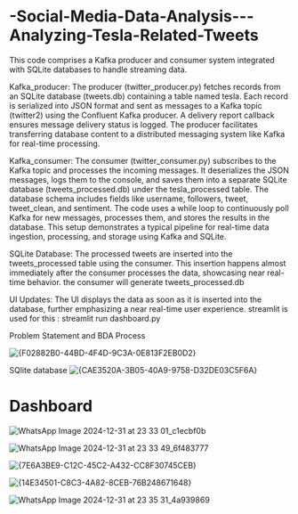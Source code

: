 # -Social-Media-Data-Analysis---Analyzing-Tesla-Related-Tweets



This code comprises a Kafka producer and consumer system integrated with SQLite databases to handle streaming data.

Kafka_producer:
The producer (twitter_producer.py) fetches records from an SQLite database (tweets.db) containing a table named tesla. Each record is serialized into JSON format and sent as messages to a Kafka topic (twitter2) using the Confluent Kafka producer. A delivery report callback ensures message delivery status is logged. The producer facilitates transferring database content to a distributed messaging system like Kafka for real-time processing.



Kafka_consumer:
The consumer (twitter_consumer.py) subscribes to the Kafka topic and processes the incoming messages. It deserializes the JSON messages, logs them to the console, and saves them into a separate SQLite database (tweets_processed.db) under the tesla_processed table. The database schema includes fields like username, followers, tweet, tweet_clean, and sentiment. The code uses a while loop to continuously poll Kafka for new messages, processes them, and stores the results in the database. This setup demonstrates a typical pipeline for real-time data ingestion, processing, and storage using Kafka and SQLite.

SQLite Database:
The processed tweets are inserted into the tweets_processed table using the consumer. This insertion happens almost immediately after the consumer processes the data, showcasing near real-time behavior. the consumer will generate tweets_processed.db

UI Updates:
The UI displays the data as soon as it is inserted into the database, further emphasizing a near real-time user experience. streamlit is used for this : streamlit run dashboard.py

Problem Statement and BDA Process



![{F02882B0-44BD-4F4D-9C3A-0E813F2EB0D2}](https://github.com/user-attachments/assets/75c49a2d-b5d6-4162-b10b-23d99dd82cf6)

SQlite database
![{CAE3520A-3B05-40A9-9758-D32DE03C5F6A}](https://github.com/user-attachments/assets/b99f9bd7-090e-44f2-98ae-3b2576e7dcfa)


# Dashboard


![WhatsApp Image 2024-12-31 at 23 33 01_c1ecbf0b](https://github.com/user-attachments/assets/34e591bd-27e2-47d3-875b-495cdc9a47e3)

![WhatsApp Image 2024-12-31 at 23 33 49_6f483777](https://github.com/user-attachments/assets/3f973fe2-f2d9-4348-88e1-2e0b1dce74c9)

![{7E6A3BE9-C12C-45C2-A432-CC8F30745CEB}](https://github.com/user-attachments/assets/0758e0b7-097c-4641-9a48-439653cb2ec5)

![{14E34501-C8C3-4A82-8CEB-76B248671648}](https://github.com/user-attachments/assets/d4027267-76a0-4291-bbd9-522270977584)

![WhatsApp Image 2024-12-31 at 23 35 31_4a939869](https://github.com/user-attachments/assets/7b9aeaef-a951-4730-bd35-097343444649)





